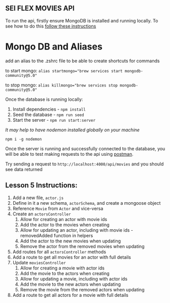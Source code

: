 ## SEI FLEX MOVIES API

To run the api, firstly ensure MongoDB is installed and running locally. To see how to do this [follow these instructions]('https://docs.mongodb.com/manual/installation/')

# Mongo DB and Aliases

add an alias to the .zshrc file to be able to create shortcuts for commands

to start mongo: `alias startmongo="brew services start mongodb-community@5.0"`

to stop mongo: `alias killmongo="brew services stop mongodb-community@5.0"`

Once the database is running locally:

1. Install dependencies - `npm install`
2. Seed the database - `npm run seed`
3. Start the server - `npm run start:server`

<em>It may help to have nodemon installed globally on your machine</em>

`npm i -g nodemon`

Once the server is running and successfully connected to the database, you will be able to test making requests to the api using [postman]('https://www.postman.com/downloads/).

Try sending a request to `http://localhost:4000/api/movies` and you should see data returned

## Lesson 5 Instructions:

1. Add a new file, `actor.js`
2. Define in it a new schema, `actorSchema`, and create a mongoose object
3. Reference `Movie` from `Actor` and vice-versa
4. Create an `actorsController`
   1. Allow for creating an actor with movie ids
   2. Add the actor to the movies when creating
   3. Allow for updating an actor, including with movie ids - removedAdded function in helpers
   4. Add the actor to the new movies when updating
   5. Remove the actor from the removed movies when updating
5. Add routes for all `actorsController` methods
6. Add a route to get all movies for an actor with full details
7. Update `moviesController`
   1. Allow for creating a movie with actor ids
   2. Add the movie to the actors when creating
   3. Allow for updating a movie, including with actor ids
   4. Add the movie to the new actors when updating
   5. Remove the movie from the removed actors when updating
8. Add a route to get all actors for a movie with full details
